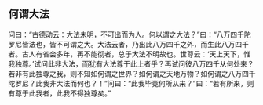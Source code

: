 ##  何谓大法

问曰：“古德动云：大法未明，不可出而为人。何以谓之大法？”曰：“八万四千陀罗尼皆法也，皆不可谓之大。大法云者，乃出此八万四千之外，而生此八万四千者。古人有省会多年，再不能彻者，总于大法不明故也。世尊云：‘天上天下，惟我独尊。’试问此非大法，而犹有大法尊于此上者乎？再试问彼八万四千从何处来？若非有此独尊之我，则不知如何谓之世界？如何谓之天地万物？如何谓之八万四千陀罗尼？此我非大法而何也？！”问曰：“此我毕竟何所从来？”曰：“若有所来，则有尊于此我者，此我不得独尊矣。”
